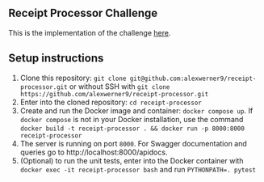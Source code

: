 ## Receipt Processor Challenge

This is the implementation of the challenge [here](https://github.com/fetch-rewards/receipt-processor-challenge).

## Setup instructions

1. Clone this repository: `git clone git@github.com:alexwerner9/receipt-processor.git` or without SSH with `git clone https://github.com/alexwerner9/receipt-processor.git`
2. Enter into the cloned repository: `cd receipt-processor`
3. Create and run the Docker image and container: `docker compose up`. If `docker compose` is not in your Docker installation, use the command `docker build -t receipt-processor . && docker run -p 8000:8000 receipt-processor`
4. The server is running on port `8000`. For Swagger documentation and queries go to http://localhost:8000/apidocs.
5. (Optional) to run the unit tests, enter into the Docker container with `docker exec -it receipt-processor bash` and run `PYTHONPATH=. pytest`
